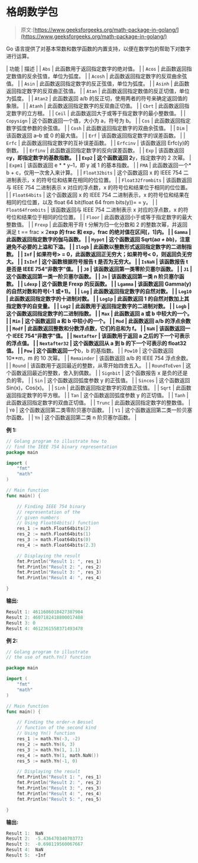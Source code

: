 # 格朗数学包

> 原文:[https://www.geeksforgeeks.org/math-package-in-golang/](https://www.geeksforgeeks.org/math-package-in-golang/)

Go 语言提供了对基本常数和数学函数的内置支持，以便在数学包的帮助下对数字进行运算。

| 功能 | 描述 |
| `Abs` | 此函数用于返回指定数字的绝对值。 |
| `Acos` | 此函数返回指定数值的反余弦值，单位为弧度。 |
| `Acosh` | 此函数返回指定数字的反双曲余弦值。 |
| `Asin` | 此函数返回指定数字的反正弦值，单位为弧度。 |
| `Asinh` | 此函数返回指定数字的反双曲正弦值。 |
| `Atan` | 此函数返回指定数值的反正切值，单位为弧度。 |
| `Atan2` | 此函数返回 a/b 的反正切，使用两者的符号来确定返回值的象限。 |
| `Atanh` | 此函数返回指定数字的反双曲正切值。 |
| `Cbrt` | 此函数返回指定数字的立方根。 |
| `Ceil` | 此函数返回大于或等于指定数字的最小整数值。 |
| `Copysign` | 这个函数返回一个值，大小为 a，符号为 b。 |
| `Cos` | 此函数返回指定数字弧度参数的余弦值。 |
| `Cosh` | 此函数返回指定数字的双曲余弦值。 |
| `Dim` | 该函数返回 a–b 或 0 的最大值。 |
| `Erf` | 该函数返回指定数字的误差函数。 |
| `Erfc` | 此函数返回指定数字的互补误差函数。 |
| `Erfcinv` | 该函数返回 Erfc(y)的倒数。 |
| `Erfinv` | 此函数返回指定数字的反向误差函数。 |
| `Exp` | 该函数返回 e**y，即指定数字的基数指数。 |
| `Exp2` | 这个函数返回 2**y，指定数字的 2 次幂。 |
| `Expm1` | 该函数返回 e * * y–1，即 y 减 1 的基本指数。 |
| `FMA` | 此函数返回一个* b + c，仅用一次舍入来计算。 |
| `Float32bits` | 这个函数返回 x 的 IEEE 754 二进制表示，x 的符号位和结果在相同的位位置。 |
| `Float32frombits` | 该函数返回与 IEEE 754 二进制表示 x 对应的浮点数，x 的符号位和结果位于相同的位位置。 |
| `Float64bits` | 这个函数返回 x 的 IEEE 754 二进制表示，x 的符号位和结果在相同的位位置，以及 float 64 bit(float 64 from bits(y))= = y。 |
| `Float64frombits` | 该函数返回与 IEEE 754 二进制表示 x 对应的浮点数，x 的符号位和结果位于相同的位位置。 |
| `Floor` | 此函数返回小于或等于指定数字的最大整数值。 |
| `Frexp` | 此函数用于将 t 分解为归一化分数和 2 的整数次幂，并返回满足 t == frac × 2**exp 的 frac 和 exp，frac 的绝对值在区间[，1]内。 |
| `Gamma` | 此函数返回指定数字的伽马函数。 |
| `Hypot` | 这个函数返回 Sqrt(a*a + b*b)，注意避免不必要的上溢和下溢。 |
| `Ilogb` | 此函数以整数形式返回指定数字的二进制指数。 |
| `Inf` | 如果符号> = 0，此函数返回正无穷大；如果符号< 0，则返回负无穷大。 |
| `IsInf` | 这个函数根据符号报告 t 是否为无穷大。 |
| `IsNaN` | 该函数报告 t 是否是 IEEE 754“非数字”值。 |
| `J0` | 该函数返回第一类零阶贝塞尔函数。 |
| `J1` | 这个函数返回第一类一阶贝塞尔函数。 |
| `Jn` | 该函数返回第一类 n 阶贝塞尔函数。 |
| `Ldexp` | 这个函数是 Frexp 的反函数。 |
| `Lgamma` | 该函数返回 Gamma(y)的自然对数和符号(-1 或+1)。 |
| `Log` | 此函数返回指定数字的自然对数。 |
| `Log10` | 此函数返回指定数字的十进制对数。 |
| `Log1p` | 此函数返回 1 的自然对数加上其指定数字的自变量。 |
| `Log2` | 此函数用于返回指定数字的二进制对数。 |
| `Logb` | 这个函数返回指定数字的二进制指数。 |
| `Max` | 此函数返回 a 或 b 中较大的一个。 |
| `Min` | 这个函数返回 a 和 b 中较小的一个。 |
| `Mod` | 此函数返回 a/b 的浮点余数 |
| `Modf` | 此函数返回整数和分数浮点数，它们的总和为 f。 |
| `NaN` | 该函数返回一个 IEEE 754“非数字”值。 |
| `Nextafter` | 该函数用于返回 a 之后的下一个可表示的浮点值。 |
| `Nextafter32` | 这个函数返回从 a 到 b 的下一个可表示的 float32 值。 |
| `Pow` | 这个函数返回一个**b，b 的基指数。 |
| `Pow10` | 这个函数返回 10**m，m 的 10 次幂。 |
| `Remainder` | 该函数返回 a/b 的 IEEE 754 浮点余数。 |
| `Round` | 该函数用于返回最近的整数，从零开始四舍五入。 |
| `RoundToEven` | 这个函数返回最近的整数，舍入到偶数。 |
| `Signbit` | 这个函数报告 x 是负的还是负的零。 |
| `Sin` | 这个函数返回弧度参数 y 的正弦值。 |
| `Sincos` | 这个函数返回 Sin(x)，Cos(x)。 |
| `Sinh` | 此函数返回指定数字的双曲正弦值。 |
| `Sqrt` | 此函数返回指定数字的平方根。 |
| `Tan` | 这个函数返回弧度参数 y 的正切值。 |
| `Tanh` | 此函数返回指定数字的双曲正切值。 |
| `Trunc` | 此函数返回指定数字的整数值。 |
| `Y0` | 这个函数返回第二类零阶贝塞尔函数。 |
| `Y1` | 这个函数返回第二类一阶贝塞尔函数。 |
| `Yn` | 这个函数返回第二类 n 阶贝塞尔函数。 |

**例 1:**

```go
// Golang program to illustrate how to 
// find the IEEE 754 binary representation 
package main 

import ( 
    "fmt"
    "math"
) 

// Main function 
func main() { 

    // Finding IEEE 754 binary 
    // representation of the 
    // given numbers 
    // Using Float64bits() function 
    res_1 := math.Float64bits(2) 
    res_2 := math.Float64bits(1) 
    res_3 := math.Float64bits(0) 
    res_4 := math.Float64bits(2.3) 

    // Displaying the result 
    fmt.Println("Result 1: ", res_1) 
    fmt.Println("Result 2: ", res_2) 
    fmt.Println("Result 3: ", res_3) 
    fmt.Println("Result 4: ", res_4) 

} 
```

**输出:**

```go
Result 1: 4611686018427387904
Result 2: 4607182418800017408
Result 3: 0
Result 4: 4612361558371493478

```

**例 2:**

```go
// Golang program to illustrate 
// the use of math.Yn() function 

package main 

import ( 
    "fmt"
    "math"
) 

// Main function 
func main() { 

    // Finding the order-n Bessel 
    // function of the second kind 
    // Using Yn() function 
    res_1 := math.Yn(-3, -2) 
    res_2 := math.Yn(6, 3) 
    res_3 := math.Yn(1, 1.1) 
    res_4 := math.Yn(1, math.NaN()) 
    res_5 := math.Yn(-1, 0) 

    // Displaying the result 
    fmt.Println("Result 1: ", res_1) 
    fmt.Println("Result 2: ", res_2) 
    fmt.Println("Result 3: ", res_3) 
    fmt.Println("Result 4: ", res_4) 
    fmt.Println("Result 5: ", res_5) 

} 
```

**输出:**

```go
Result 1:  NaN
Result 2:  -5.436470340703773
Result 3:  -0.698119560067667
Result 4:  NaN
Result 5:  +Inf

```